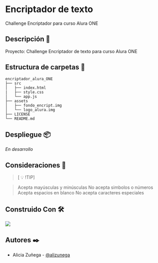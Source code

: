# Encriptador de texto

Challenge Encriptador para curso Alura ONE

## Descripción :notebook_with_decorative_cover:

Proyecto: Challenge Encriptador de texto para curso Alura ONE

## Estructura de carpetas :open_file_folder:
```
encriptador_alura_ONE
├── src
│   ├── index.html
|   ├── style.css
│   └── app.js
├── assets
│   ├── fondo_encript.img
│   └── logo_alura.img
├── LICENSE
└── README.md
```

## Despliegue :package:

_En desarrollo_

## Consideraciones :memo:

> [ :bulb: !TIP]

> Acepta mayúsculas y minúsculas
> No acepta simbolos o números
> Acepta espacios en blanco
> No acepta caracteres especiales

## Construido Con :hammer_and_wrench:

<p>
  <a href="https://skillicons.dev">
    <img src="https://skillicons.dev/icons?i=html,css,js,bootstrap&theme=dark" />
  </a>
</p>

## Autores :black_nib:

- Alicia Zuñega - [@alizunega](https://github.com/alizunega)

